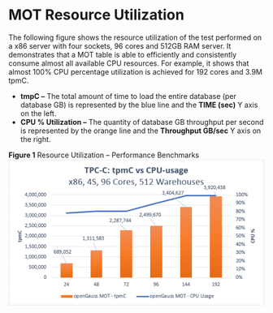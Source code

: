 # MOT Resource Utilization<a name="EN-US_TOPIC_0289900811"></a>

The following figure shows the resource utilization of the test performed on a x86 server with four sockets, 96 cores and 512GB RAM server. It demonstrates that a MOT table is able to efficiently and consistently consume almost all available CPU resources. For example, it shows that almost 100% CPU percentage utilization is achieved for 192 cores and 3.9M tpmC.

-   **tmpC –**  The total amount of time to load the entire database \(per database GB\) is represented by the blue line and the  **TIME \(sec\)**  Y axis on the left.
-   **CPU % Utilization –**  The quantity of database GB throughput per second is represented by the orange line and the  **Throughput GB/sec**  Y axis on the right.

**Figure  1**  Resource Utilization – Performance Benchmarks<a name="en-us_topic_0283137067_en-us_topic_0270171509_fig31740654319"></a>  
![](figures/resource-utilization-performance-benchmarks.png "resource-utilization-performance-benchmarks")

